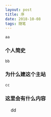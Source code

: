 ```yaml
---
layout: post
title: 序
date: 2018-10-08 
tags: 随笔 
---
```


    aa

### 个人简史

    bb

### 为什么建这个主站

    cc

### 这里会有什么内容
　
    dd
